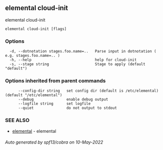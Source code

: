 ## elemental cloud-init

elemental cloud-init

```
elemental cloud-init [flags]
```

### Options

```
  -d, --dotnotation stages.foo.name=..   Parse input in dotnotation ( e.g. stages.foo.name=.. ) 
  -h, --help                             help for cloud-init
  -s, --stage string                     Stage to apply (default "default")
```

### Options inherited from parent commands

```
      --config-dir string   set config dir (default is /etc/elemental) (default "/etc/elemental")
      --debug               enable debug output
      --logfile string      set logfile
      --quiet               do not output to stdout
```

### SEE ALSO

* [elemental](elemental.md)	 - elemental

###### Auto generated by spf13/cobra on 10-May-2022
